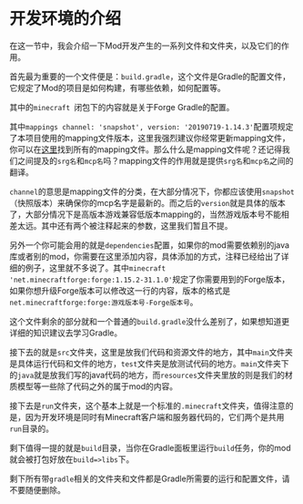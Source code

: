 # 开发环境的介绍

在这一节中，我会介绍一下Mod开发产生的一系列文件和文件夹，以及它们的作用。

首先最为重要的一个文件便是：`build.gradle`，这个文件是Gradle的配置文件，它规定了Mod的项目是如何构建，有哪些依赖，如何配置等。

其中的`minecraft `闭包下的内容就是关于Forge Gradle的配置。

其中`mappings channel: 'snapshot', version: '20190719-1.14.3'`配置项规定了本项目使用的mapping文件版本，这里我强烈建议你经常更新mapping文件，你可以在[这里](http://export.mcpbot.bspk.rs/)找到所有的mapping文件。那么什么是mapping文件呢？还记得我们之间提及的`srg名`和`mcp名`吗？mapping文件的作用就是提供`srg名`和`mcp名`之间的翻译。

`channel`的意思是mapping文件的分类，在大部分情况下，你都应该使用`snapshot`（快照版本）来确保你的mcp名字是最新的。而之后的`version`就是具体的版本了，大部分情况下是高版本游戏兼容低版本mapping的，当然游戏版本号不能相差太远。其中还有两个被注释起来的参数，这里我们暂且不提。

另外一个你可能会用的就是`dependencies`配置，如果你的mod需要依赖别的java库或者别的mod，你需要在这里添加内容，具体添加的方式，注释已经给出了详细的例子，这里就不多说了。其中`minecraft 'net.minecraftforge:forge:1.15.2-31.1.0'`规定了你需要用到的Forge版本，如果你想升级Forge版本可以修改这一行的内容，版本的格式是`net.minecraftforge:forge:游戏版本号-Forge版本号`。

这个文件剩余的部分就和一个普通的`build.gradle`没什么差别了，如果想知道更详细的知识建议去学习Gradle。

接下去的就是`src`文件夹，这里是放我们代码和资源文件的地方，其中`main`文件夹是具体运行代码和文件的地方，`test`文件夹是放测试代码的地方。`main`文件夹下的`java`就是放我们写的java代码的地方，而`resources`文件夹里放的则是我们的材质模型等一些除了代码之外的属于mod的内容。

接下去是`run`文件夹，这个基本上就是一个标准的`.minecraft`文件夹，值得注意的是，因为开发环境是同时有Minecraft客户端和服务器代码的，它们两个是共用`run`目录的。

剩下值得一提的就是`build`目录，当你在Gradle面板里运行`build`任务，你的mod就会被打包好放在`build=>libs`下。

剩下所有带`gradle`相关的文件夹和文件都是Gradle所需要的运行和配置文件，请不要随便删除。

